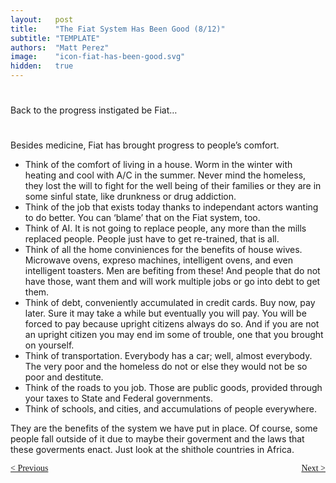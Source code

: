 ```yaml
---
layout:   post
title:    "The Fiat System Has Been Good (8/12)"
subtitle: "TEMPLATE"
authors:  "Matt Perez"
image:    "icon-fiat-has-been-good.svg"
hidden:   true
---
```


<div style="display:none; ">
 <p>Time for an alternative.</p>
</div>

<h1></h1>
 <p>Back to the progress instigated be Fiat&hellip;</p>

<h1></h1>
 <p>Besides medicine, Fiat has brought progress to people&rsquo;s comfort.</p>
  <ul id="_standout">
   <li>Think of the comfort of living in a house. Worm in the winter with heating and cool with A/C in the summer. Never mind the homeless, they lost the will to fight for the well being of their families or they are in some sinful state, like drunkness or drug addiction.</li>
   <li>Think of the job that exists today thanks to independant actors wanting to do better. You can &lsquo;blame&rsquo; that on the Fiat system, too.</li>
   <li>Think of AI. It is not going to replace people, any more than the mills replaced people. People just have to get re-trained, that is all.</li>
   <li>Think of all the home conviniences for the benefits of house wives. Microwave ovens, expreso machines, intelligent ovens, and even intelligent toasters. Men are befiting from these! And people that do not have those, want them and will work multiple jobs or go into debt to get them.</li>
   <li>Think of debt, conveniently accumulated in credit cards. Buy now, pay later. Sure it may take a while but eventually you will pay. You will be forced to pay because upright citizens always do so. And if you are not an upright citizen you may end im some of trouble, one that you brought on yourself.</li>
   <li>Think of transportation. Everybody has a car; well, almost everybody. The very poor and the homeless do not or else they would not be so poor and destitute.</li>
   <li>Think of the roads to you job. Those are public goods, provided through your taxes to State and Federal governments.</li>
   <li>Think of schools, and cities, and accumulations of people everywhere.</li>
  </ul>
 <p id="_standout">They are the benefits of the system we have put in place. Of course, some people fall outside of it due to maybe their goverment and the laws that these goverments enact. Just look at the shithole countries in Africa.</p>
 
<div style="margin-bottom:1in; font-family: American Typewriter, serif; ">
 <span style="float:left; ">
  <a href="https://radicalcompanies.com/2024/12/10/the-fiat-system-has-been-good">&lt; Previous</a>
 </span>
 <span style="float:right; ">
  <a href="https://radicalcompanies.com/2024/12/12/the-fiat-system-has-been-good">Next &gt;</a>
 </span>
</div>